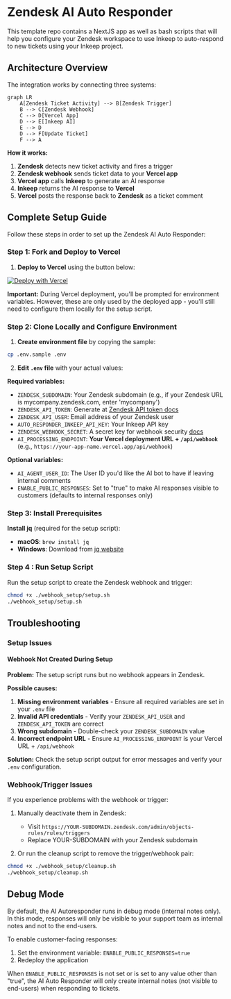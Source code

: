 # Zendesk AI Auto Responder

This template repo contains a NextJS app as well as bash scripts that will help you configure your Zendesk workspace to use Inkeep to auto-respond to new tickets using your Inkeep project.

## Architecture Overview

The integration works by connecting three systems:

```mermaid
graph LR
    A[Zendesk Ticket Activity] --> B[Zendesk Trigger]
    B --> C[Zendesk Webhook]
    C --> D[Vercel App]
    D --> E[Inkeep AI]
    E --> D
    D --> F[Update Ticket]
    F --> A
```

**How it works:**
1. **Zendesk** detects new ticket activity and fires a trigger
2. **Zendesk webhook** sends ticket data to your **Vercel app**
3. **Vercel app** calls **Inkeep** to generate an AI response
4. **Inkeep** returns the AI response to **Vercel**
5. **Vercel** posts the response back to **Zendesk** as a ticket comment

## Complete Setup Guide

Follow these steps in order to set up the Zendesk AI Auto Responder:

### Step 1: Fork and Deploy to Vercel


1. **Deploy to Vercel** using the button below:


[![Deploy with Vercel](https://vercel.com/button)](https://vercel.com/new/clone?repository-url=https%3A%2F%2Fgithub.com%2Finkeep%2Fzendesk-inkeep-template&env=ZENDESK_SUBDOMAIN,ZENDESK_API_TOKEN,ZENDESK_API_USER,AUTO_RESPONDER_INKEEP_API_KEY&envDescription=API%20keys%20required%20for%20successful%20deployment&project-name=zendesk-inkeep-autoresponder&repository-name=zendesk-inkeep-autoresponder)

**Important:** During Vercel deployment, you'll be prompted for environment variables. However, these are only used by the deployed app - you'll still need to configure them locally for the setup script.

### Step 2: Clone Locally and Configure Environment

1. **Create environment file** by copying the sample:
```bash
cp .env.sample .env
```

2. **Edit `.env` file** with your actual values:

**Required variables:**
- `ZENDESK_SUBDOMAIN`: Your Zendesk subdomain (e.g., if your Zendesk URL is mycompany.zendesk.com, enter 'mycompany')
- `ZENDESK_API_TOKEN`: Generate at [Zendesk API token docs](https://support.zendesk.com/hc/en-us/articles/4408889192858-Generating-a-new-API-token)
- `ZENDESK_API_USER`: Email address of your Zendesk user
- `AUTO_RESPONDER_INKEEP_API_KEY`: Your Inkeep API key
- `ZENDESK_WEBHOOK_SECRET`: A secret key for webhook security [docs](https://developer.zendesk.com/documentation/webhooks/verifying/)
- `AI_PROCESSING_ENDPOINT`: **Your Vercel deployment URL + `/api/webhook`** (e.g., `https://your-app-name.vercel.app/api/webhook`)

**Optional variables:**
- `AI_AGENT_USER_ID`: The User ID you'd like the AI bot to have if leaving internal comments
- `ENABLE_PUBLIC_RESPONSES`: Set to "true" to make AI responses visible to customers (defaults to internal responses only)

### Step 3: Install Prerequisites

**Install jq** (required for the setup script):
- **macOS**: `brew install jq`
- **Windows**: Download from [jq website](https://jqlang.github.io/jq/download/)

### Step 4 : Run Setup Script

Run the setup script to create the Zendesk webhook and trigger:
```bash
chmod +x ./webhook_setup/setup.sh
./webhook_setup/setup.sh
```

## Troubleshooting

### Setup Issues

#### Webhook Not Created During Setup
**Problem:** The setup script runs but no webhook appears in Zendesk.

**Possible causes:**
1. **Missing environment variables** - Ensure all required variables are set in your `.env` file
2. **Invalid API credentials** - Verify your `ZENDESK_API_USER` and `ZENDESK_API_TOKEN` are correct
3. **Wrong subdomain** - Double-check your `ZENDESK_SUBDOMAIN` value
4. **Incorrect endpoint URL** - Ensure `AI_PROCESSING_ENDPOINT` is your Vercel URL + `/api/webhook`

**Solution:** Check the setup script output for error messages and verify your `.env` configuration.

### Webhook/Trigger Issues
If you experience problems with the webhook or trigger:

1. Manually deactivate them in Zendesk:
   - Visit `https://YOUR-SUBDOMAIN.zendesk.com/admin/objects-rules/rules/triggers`
   - Replace YOUR-SUBDOMAIN with your Zendesk subdomain

2. Or run the cleanup script to remove the trigger/webhook pair:
```bash
chmod +x ./webhook_setup/cleanup.sh
./webhook_setup/cleanup.sh
```

## Debug Mode

By default, the AI Autoresponder runs in debug mode (internal notes only). In this mode, responses will only be visible to your support team as internal notes and not to the end-users.

To enable customer-facing responses:

1. Set the environment variable: `ENABLE_PUBLIC_RESPONSES=true`
2. Redeploy the application

When `ENABLE_PUBLIC_RESPONSES` is not set or is set to any value other than "true", the AI Auto Responder will only create internal notes (not visible to end-users) when responding to tickets.